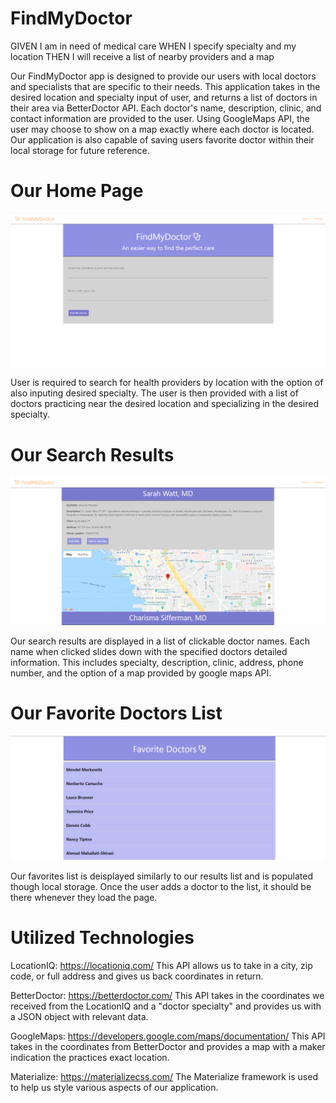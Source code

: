 # FindMyDoctor

GIVEN I am in need of medical care
WHEN I specify specialty and my location
THEN I will receive a list of nearby providers and a map

Our FindMyDoctor app is designed to provide our users with local doctors and specialists that are specific to their needs.
This application takes in the desired location and specialty input of user, and returns a list of doctors in their area via BetterDoctor API. Each doctor's name, description, clinic, and contact information are provided to the user. Using GoogleMaps API, the user may choose to show on a map exactly where each doctor is located. Our application is also capable of saving users favorite doctor within their local storage for future reference.

# Our Home Page
![](images/home.png)

User is required to search for health providers by location with the option of also inputing desired specialty. The user is then provided with a list of doctors practicing near the desired location and specializing in the desired specialty.

# Our Search Results
![](images/results.png)

Our search results are displayed in a list of clickable doctor names. Each name when clicked slides down with the specified doctors detailed information. This includes specialty, description, clinic, address, phone number, and the option of a map provided by google maps API.

# Our Favorite Doctors List
![](images/favorite.png)

Our favorites list is deisplayed similarly to our results list and is populated though local storage. Once the user adds a doctor to the list, it should be there whenever they load the page.

# Utilized Technologies

LocationIQ: https://locationiq.com/
  This API allows us to take in a city, zip code, or full address and gives us back coordinates in return.
  
BetterDoctor: https://betterdoctor.com/
  This API takes in the coordinates we received from the LocationIQ and a "doctor specialty" and provides us with a JSON object with         relevant data.
  
GoogleMaps: https://developers.google.com/maps/documentation/
  This API takes in the coordinates from BetterDoctor and provides a map with a maker indication the practices exact location.
  
Materialize: https://materializecss.com/
  The Materialize framework is used to help us style various aspects of our application.
  
  



